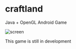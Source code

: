 # craftland
Java + OpenGL Android Game

![screen](https://user-images.githubusercontent.com/8449266/106069033-01070c00-6102-11eb-8483-de7b5cbff604.png)

This game is still in development 
